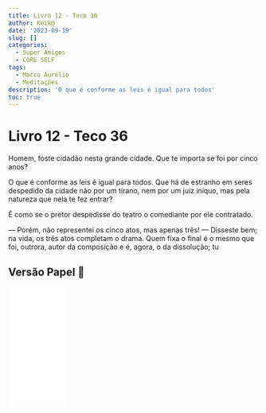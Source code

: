 ```yaml
---
title: Livro 12 - Teco 36
author: Keik@
date: '2023-09-19'
slug: []
categories:
  - Super Amigos
  - CORE SELF
tags:
  - Marco Aurélio
  - Meditações
description: 'O que é conforme as leis é igual para todos'
toc: true
---
```


# Livro 12 - Teco 36

Homem, foste cidadão nesta grande cidade. Que te importa se foi por cinco anos?

O que é conforme as leis é igual para todos. Que há de estranho em seres despedido da cidade não por um tirano, nem por um juiz iníquo, mas pela natureza que nela te fez entrar? 

É como se o pretor despedisse do teatro o comediante por ele contratado. 

— Porém, não representei os cinco atos, mas apenas três! — Disseste bem; na vida, os três atos completam o drama. Quem fixa o final é o mesmo que foi, outrora, autor da composição e é, agora, o da dissolução; tu

## Versão Papel :book:
<iframe style="width:120px;height:240px;" marginwidth="0" marginheight="0" scrolling="no" frameborder="0" src="//ws-na.amazon-adsystem.com/widgets/q?ServiceVersion=20070822&OneJS=1&Operation=GetAdHtml&MarketPlace=BR&source=ss&ref=as_ss_li_til&ad_type=product_link&tracking_id=mundodekeika-20&language=pt_BR&marketplace=amazon&region=BR&placement=B092FVY4BB&asins=B092FVY4BB&linkId=37c5ec14221f61f811029aa88b520891&show_border=true&link_opens_in_new_window=true"></iframe>